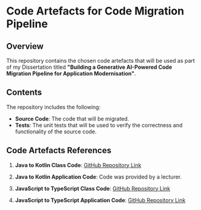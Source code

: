 # Code Artefacts for Code Migration Pipeline

## Overview

This repository contains the chosen code artefacts that will be used as part of my Dissertation titled **"Building a Generative AI-Powered Code Migration 
Pipeline for Application Modernisation"**. 

## Contents

The repository includes the following:

- **Source Code**: The code that will be migrated.
- **Tests**: The unit tests that will be used to verify the correctness and functionality of the source code.

## Code Artefacts References

1. **Java to Kotlin Class Code**: [GitHub Repository Link](https://github.com/TheAlgorithms/Java/tree/master/src/main/java/com/thealgorithms/strings)

2. **Java to Kotlin Application Code**: Code was provided by a lecturer.

3. **JavaScript to TypeScript Class Code**: [GitHub Repository Link](https://github.com/TheAlgorithms/JavaScript/tree/master/Data-Structures)

4. **JavaScript to TypeScript Application Code**:  [GitHub Repository Link](https://github.com/johnrellis/johnrellis-users-api)